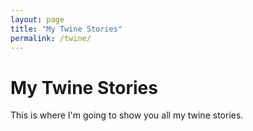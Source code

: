 ```yaml
---
layout: page
title: "My Twine Stories"
permalink: /twine/
---
```


# My Twine Stories

This is where I'm going to show you all my twine stories. 
